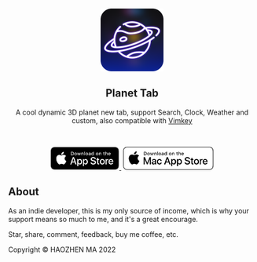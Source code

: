 <br/>  
<div align="center">
   <img src="./src/assets/icon-browser-256.png" alt="" width="128">
</div>

<h2 align="center">
  <strong>Planet Tab</strong>
</h2> 
<p align="center">
  A cool dynamic 3D planet new tab, support Search, Clock, Weather and custom,
                also compatible with <a class="text-blue-500" target="_blank" href="https://haojen.github.io/vimkey/#/">Vimkey</a>
</p>

[//]: # (<p align="center">)

[//]: # (  <span>English</span> | <a href="/README-zh.md">简体中文</a>)

[//]: # (</p>)

<br>

[//]: # (<p align="center">)

[//]: # (    <a href="https://chrome.google.com/webstore/detail/vimkey/eeeandejdamjifbgmmmmonggidbccnnj">)

[//]: # (        <img src="./src/assets/chrome-webstore.svg" width="210">)

[//]: # (    </a>)

[//]: # (</p>)

<p align="center">
    <a href="https://itunes.apple.com/app/id1585682577">
        <img src="./src/assets/Download_on_the_App_Store_Badge_US-UK_RGB_blk_092917.svg" width="140">
    </a>
    <a href="https://itunes.apple.com/app/id1585682577">
        <img src="./src/assets/Download_on_the_Mac_App_Store_Badge_US-UK_RGB_wht_092917.svg" width="184" style="margin-left: 4px;">
    </a>
</p>


<h2>About</h2>

As an indie developer, this is my only source of income, which is why your support means so much to me, and it's a great encourage.

Star, share, comment, feedback, buy me coffee, etc.

Copyright © HAOZHEN MA 2022
